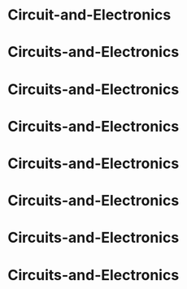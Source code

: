 # Circuit-and-Electronics
# Circuits-and-Electronics
# Circuits-and-Electronics
# Circuits-and-Electronics
# Circuits-and-Electronics
# Circuits-and-Electronics
# Circuits-and-Electronics
# Circuits-and-Electronics
